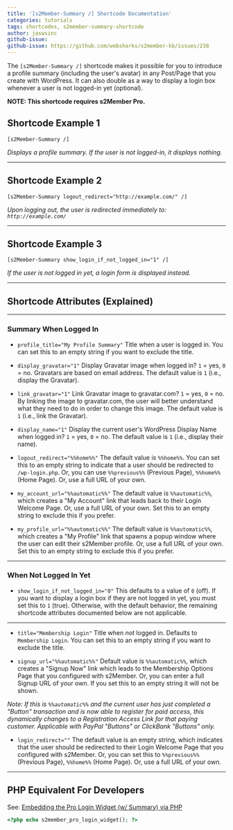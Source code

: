 ```yaml
---
title: '[s2Member-Summary /] Shortcode Documentation'
categories: tutorials
tags: shortcodes, s2member-summary-shortcode
author: jaswsinc
github-issue:
github-issue: https://github.com/websharks/s2member-kb/issues/238
---
```


The `[s2Member-Summary /]` shortcode makes it possible for you to introduce a profile summary (including the user's avatar) in any Post/Page that you create with WordPress. It can also double as a way to display a login box whenever a user is not logged-in yet (optional).

**NOTE: This shortcode requires s2Member Pro.**

## Shortcode Example 1

```wpsc
[s2Member-Summary /]
```

_Displays a profile summary. If the user is not logged-in, it displays nothing._

---

## Shortcode Example 2

```wpsc
[s2Member-Summary logout_redirect="http://example.com/" /]
```

_Upon logging out, the user is redirected immediately to: `http://example.com/`_

---

## Shortcode Example 3

```wpsc
[s2Member-Summary show_login_if_not_logged_in="1" /]
```

_If the user is not logged in yet, a login form is displayed instead._

---

## Shortcode Attributes (Explained)

---

### Summary When Logged In

<div class="li-margins"></div>

- `profile_title="My Profile Summary"` Title when a user is logged in. You can set this to an empty string if you want to exclude the title.

- `display_gravatar="1"` Display Gravatar image when logged in? `1` = yes, `0` = no. Gravatars are based on email address. The default value is `1` (i.e., display the Gravatar).

- `link_gravatar="1"` Link Gravatar image to gravatar.com? `1` = yes, `0` = no. By linking the image to gravatar.com, the user will better understand what they need to do in order to change this image. The default value is `1` (i.e., link the Gravatar).

- `display_name="1"` Display the current user's WordPress Display Name when logged in? `1` = yes, `0` = no. The default value is `1` (i.e., display their name).

- `logout_redirect="%%home%%"` The default value is `%%home%%`. You can set this to an empty string to indicate that a user should be redirected to `/wp-login.php`. Or, you can use `%%previous%%` (Previous Page), `%%home%%` (Home Page). Or, use a full URL of your own.

- `my_account_url="%%automatic%%"` The default value is `%%automatic%%`, which creates a "My Account" link that leads back to their Login Welcome Page. Or, use a full URL of your own. Set this to an empty string to exclude this if you prefer.

- `my_profile_url="%%automatic%%"` The default value is `%%automatic%%`, which creates a "My Profile" link that spawns a popup window where the user can edit their s2Member profile. Or, use a full URL of your own. Set this to an empty string to exclude this if you prefer.

---

### When Not Logged In Yet

- `show_login_if_not_logged_in="0"` This defaults to a value of `0` (off). If you want to display a login box if they are not logged in yet, you must set this to `1` (true). Otherwise, with the default behavior, the remaining shortcode attributes documented below are not applicable.

---

<div class="li-margins"></div>

- `title="Membership Login"` Title when _not_ logged in. Defaults to `Membership Login`. You can set this to an empty string if you want to exclude the title.

-  `signup_url="%%automatic%%"` Default value is `%%automatic%%`, which creates a "Signup Now" link which leads to the Membership Options Page that you configured with s2Member. Or, you can enter a full Signup URL of your own. If you set this to an empty string it will not be shown.

  _Note: If this is `%%automatic%%` and the current user has just completed a "Button" transaction and is now able to register for paid access, this dynamically changes to a Registration Access Link for that paying customer. Applicable with PayPal "Buttons" or ClickBank "Buttons" only._

- `login_redirect=""` The default value is an empty string, which indicates that the user should be redirected to their Login Welcome Page that you configured with s2Member. Or, you can set this to `%%previous%%` (Previous Page), `%%home%%` (Home Page). Or, use a full URL of your own.

---

## PHP Equivalent For Developers

See: [Embedding the Pro Login Widget (w/ Summary) via PHP](https://s2member.com/kb-article/pro-login-widget/#toc-3610725f)

```php
<?php echo s2member_pro_login_widget(); ?>
```